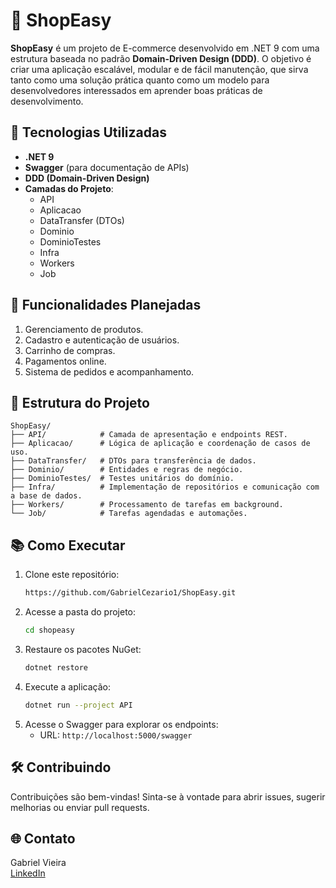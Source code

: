 # 🛒 ShopEasy  

**ShopEasy** é um projeto de E-commerce desenvolvido em .NET 9 com uma estrutura baseada no padrão **Domain-Driven Design (DDD)**. O objetivo é criar uma aplicação escalável, modular e de fácil manutenção, que sirva tanto como uma solução prática quanto como um modelo para desenvolvedores interessados em aprender boas práticas de desenvolvimento.  

## 🚀 Tecnologias Utilizadas  

- **.NET 9**  
- **Swagger** (para documentação de APIs)  
- **DDD (Domain-Driven Design)**  
- **Camadas do Projeto**:  
  - API  
  - Aplicacao  
  - DataTransfer (DTOs)  
  - Dominio  
  - DominioTestes  
  - Infra  
  - Workers  
  - Job  

## 🌟 Funcionalidades Planejadas  

1. Gerenciamento de produtos.  
2. Cadastro e autenticação de usuários.  
3. Carrinho de compras.  
4. Pagamentos online.  
5. Sistema de pedidos e acompanhamento.  

## 📁 Estrutura do Projeto  

```plaintext  
ShopEasy/  
├── API/            # Camada de apresentação e endpoints REST.  
├── Aplicacao/      # Lógica de aplicação e coordenação de casos de uso.  
├── DataTransfer/   # DTOs para transferência de dados.  
├── Dominio/        # Entidades e regras de negócio.  
├── DominioTestes/  # Testes unitários do domínio.  
├── Infra/          # Implementação de repositórios e comunicação com a base de dados.  
├── Workers/        # Processamento de tarefas em background.  
└── Job/            # Tarefas agendadas e automações.  
```  

## 📚 Como Executar  

1. Clone este repositório:  
   ```bash  
   https://github.com/GabrielCezario1/ShopEasy.git
   ```  
2. Acesse a pasta do projeto:  
   ```bash  
   cd shopeasy  
   ```  
3. Restaure os pacotes NuGet:  
   ```bash  
   dotnet restore  
   ```  
4. Execute a aplicação:  
   ```bash  
   dotnet run --project API  
   ```  
5. Acesse o Swagger para explorar os endpoints:  
   - URL: `http://localhost:5000/swagger`  

## 🛠️ Contribuindo  

Contribuições são bem-vindas! Sinta-se à vontade para abrir issues, sugerir melhorias ou enviar pull requests.  


## 🌐 Contato  

Gabriel Vieira  
[LinkedIn](https://www.linkedin.com/in/seu-usuario)  

